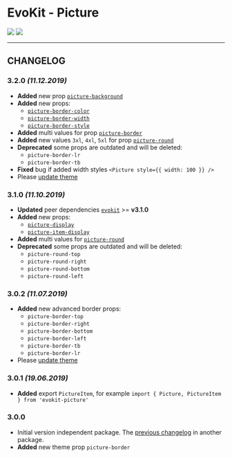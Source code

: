 [README]: /packages/evokit-picture/README.md
[evokit]: /packages/evokit/README.md

[picture-round]: /packages/evokit-picture/?id=picture-round
[picture-border]: /packages/evokit-picture/?id=picture-border
[picture-border-color]: /packages/evokit-picture/?id=picture-border-color
[picture-border-width]: /packages/evokit-picture/?id=picture-border-width
[picture-border-style]: /packages/evokit-picture/?id=picture-border-style
[picture-display]: /packages/evokit-picture/?id=picture-display
[picture-background]: /packages/evokit-picture/?id=picture-background
[picture-item-display]: /packages/evokit-picture/?id=picture-item-display

[create_theme]: /docs/base/theme.md

# EvoKit - Picture

[![](https://img.shields.io/npm/v/evokit-picture.svg)](https://www.npmjs.com/package/evokit-picture)
[![](https://img.shields.io/badge/page-README-42b983)][README]

---

## CHANGELOG

### 3.2.0 *(11.12.2019)*

- **Added** new prop [`picture-background`][picture-background]
- **Added** new props:
    - [`picture-border-color`][picture-border-color]
    - [`picture-border-width`][picture-border-width]
    - [`picture-border-style`][picture-border-style]
- **Added** multi values for prop [`picture-border`][picture-border]
- **Added** new values `3xl`, `4xl`, `5xl` for prop [`picture-round`][picture-round]
- **Deprecated** some props are outdated and will be deleted:
    - `picture-border-lr`
    - `picture-border-tb`
- **Fixed** bug if added width styles `<Picture style={{ width: 100 }} />`
- Please [update theme][create_theme]

### 3.1.0 *(11.10.2019)*

- **Updated** peer dependencies [`evokit`][evokit] >= **v3.1.0**
- **Added** new props:
    - [`picture-display`][picture-display]
    - [`picture-item-display`][picture-item-display]
- **Added** multi values for [`picture-round`][picture-round]
- **Deprecated** some props are outdated and will be deleted:
    - `picture-round-top`
    - `picture-round-right`
    - `picture-round-bottom`
    - `picture-round-left`

### 3.0.2 *(11.07.2019)*

- **Added** new advanced border props:
    - `picture-border-top`
    - `picture-border-right`
    - `picture-border-bottom`
    - `picture-border-left`
    - `picture-border-tb`
    - `picture-border-lr`
- Please [update theme][create_theme]

### 3.0.1 *(19.06.2019)*

- **Added** export `PictureItem`, for example `import { Picture, PictureItem } from 'evokit-picture'`

### 3.0.0

- Initial version independent package. The [previous changelog](/packages/evokit/CHANGELOG.md) in another package.
- **Added** new theme prop `picture-border`
